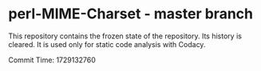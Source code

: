 # perl-MIME-Charset - master branch

This repository contains the frozen state of the repository.
Its history is cleared. It is used only for static code
analysis with Codacy.

Commit Time: 1729132760